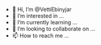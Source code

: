 - 👋 Hi, I’m @VettiEbinyjar
- 👀 I’m interested in ...
- 🌱 I’m currently learning ...
- 💞️ I’m looking to collaborate on ...
- 📫 How to reach me ...

<!---
VettiEbinyjar/VettiEbinyjar is a ✨ special ✨ repository because its `README.md` (this file) appears on your GitHub profile.
You can click the Preview link to take a look at your changes.
--->
